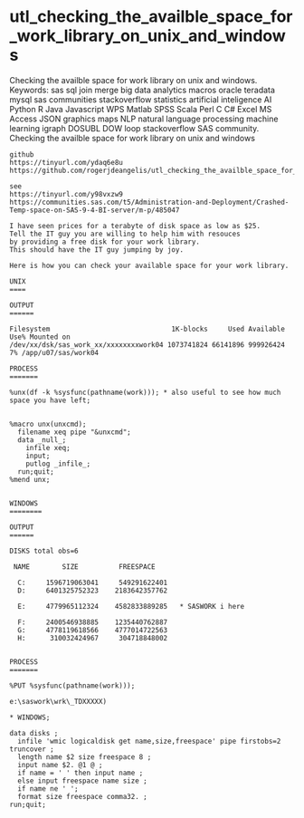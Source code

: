 # utl_checking_the_availble_space_for_work_library_on_unix_and_windows
Checking the availble space for work library on unix and windows.  Keywords: sas sql join merge big data analytics macros oracle teradata mysql sas communities stackoverflow statistics artificial inteligence AI Python R Java Javascript WPS Matlab SPSS Scala Perl C C# Excel MS Access JSON graphics maps NLP natural language processing machine learning igraph DOSUBL DOW loop stackoverflow SAS community.
    Checking the availble space for work library on unix and windows

    github
    https://tinyurl.com/ydaq6e8u
    https://github.com/rogerjdeangelis/utl_checking_the_availble_space_for_work_library_on_unix_and_windows

    see
    https://tinyurl.com/y98vxzw9
    https://communities.sas.com/t5/Administration-and-Deployment/Crashed-Temp-space-on-SAS-9-4-BI-server/m-p/485047

    I have seen prices for a terabyte of disk space as low as $25.
    Tell the IT guy you are willing to help him with resouces
    by providing a free disk for your work library.
    This should have the IT guy jumping by joy.

    Here is how you can check your available space for your work library.

    UNIX
    ====

    OUTPUT
    ======

    Filesystem                              1K-blocks     Used Available Use% Mounted on
    /dev/xx/dsk/sas_work_xx/xxxxxxxxwork04 1073741824 66141896 999926424   7% /app/u07/sas/work04

    PROCESS
    =======

    %unx(df -k %sysfunc(pathname(work))); * also useful to see how much space you have left;


    %macro unx(unxcmd);
      filename xeq pipe "&unxcmd";
      data _null_;
        infile xeq;
        input;
        putlog _infile_;
      run;quit;
    %mend unx;


    WINDOWS
    ========

    OUTPUT
    ======

    DISKS total obs=6

     NAME        SIZE          FREESPACE

      C:     1596719063041     549291622401
      D:     6401325752323    2183642357762

      E:     4779965112324    4582833889285   * SASWORK i here

      F:     2400546938885    1235440762887
      G:     4778119618566    4777014722563
      H:      310032424967     304718848002


    PROCESS
    =======

    %PUT %sysfunc(pathname(work)));

    e:\saswork\wrk\_TDXXXXX)

    * WINDOWS;

    data disks ;
      infile 'wmic logicaldisk get name,size,freespace' pipe firstobs=2 truncover ;
      length name $2 size freespace 8 ;
      input name $2. @1 @ ;
      if name = ' ' then input name ;
      else input freespace name size ;
      if name ne ' ';
      format size freespace comma32. ;
    run;quit;

